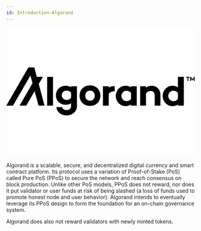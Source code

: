 ```yaml
---
id: Introduction-Algorand
---
```

![Algorand logo](logos/algorand.png "=150x220")

Algorand is a scalable, secure, and decentralized digital currency and smart contract platform. Its protocol uses a variation of Proof-of-Stake (PoS) called Pure PoS (PPoS) to secure the network and reach consensus on block production. Unlike other PoS models, PPoS does not reward, nor does it put validator or user funds at risk of being slashed (a loss of funds used to promote honest node and user behavior). Algorand intends to eventually leverage its PPoS design to form the foundation for an on-chain governance system.

Algorand does also not reward validators with newly minted tokens.
